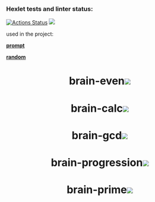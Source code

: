 ### Hexlet tests and linter status:
[![Actions Status](https://github.com/EugeneAnisimov97/python-project-49/actions/workflows/hexlet-check.yml/badge.svg)](https://github.com/EugeneAnisimov97/python-project-49/actions)
<a href="https://codeclimate.com/github/EugeneAnisimov97/python-project-49/maintainability"><img src="https://api.codeclimate.com/v1/badges/8f62247e011b5d948ddd/maintainability" /></a>

used in the project:

[**prompt**](https://pypi.org/project/prompt/)

[**random**](https://docs.python.org/3/library/random.html)

<h1 align="center">brain-even<a href="https://asciinema.org/a/ffNE0MFoImME8LQ2iOgUtE09k" target="_blank"><img src="https://asciinema.org/a/ffNE0MFoImME8LQ2iOgUtE09k.svg" /></a></h1>

<h1 align="center">brain-calc<a href="https://asciinema.org/a/Xfj8c0Yj2Gdpqt9EAHUnzZBsO" target="_blank"><img src="https://asciinema.org/a/Xfj8c0Yj2Gdpqt9EAHUnzZBsO.svg" /></a></h1>

<h1 align="center">brain-gcd<a href="https://asciinema.org/a/80ZcGewKeczeSRKLWgxvNDnEF" target="_blank"><img src="https://asciinema.org/a/80ZcGewKeczeSRKLWgxvNDnEF.svg" /></a></h1>

<h1 align="center">brain-progression<a href="https://asciinema.org/a/MyxLIwlW0N2krC3181lGure3f" target="_blank"><img src="https://asciinema.org/a/MyxLIwlW0N2krC3181lGure3f.svg" /></a></h1>

<h1 align="center">brain-prime<a href="https://asciinema.org/a/2xbz7CJjQX9pyxJgWpq9krRGk" target="_blank"><img src="https://asciinema.org/a/2xbz7CJjQX9pyxJgWpq9krRGk.svg" /></a></h1>
